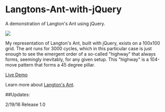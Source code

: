 # Langtons-Ant-with-jQuery

A demonstration of Langton's Ant using jQuery.

![](http://www.davejudd.com/images/github/langtons-ant/langtons-ant.png)

My representation of Langton's Ant, built with jQuery, exists on a 100x100 grid. The ant runs for 3000 cycles, which in this particular case is just enough to see the emergent order of a so-called "highway" that always forms, seemingly inevitably, for any given setup. This "highway" is a 104-move pattern that forms a 45 degree pillar.

[Live Demo](http://www.davejudd.com/demo/langtons-ant/)

Learn more about [Langton's Ant](https://en.wikipedia.org/wiki/Langton%27s_ant).

##Updates:

2/19/16 Release 1.0
